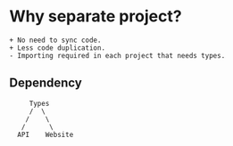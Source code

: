 # Why separate project?

```
+ No need to sync code.
+ Less code duplication.
- Importing required in each project that needs types.
```

## Dependency

```
     Types
     /  \
    /    \
   /      \
  API    Website
```
